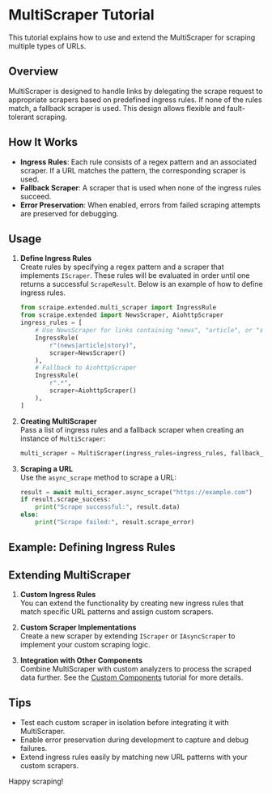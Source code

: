 # MultiScraper Tutorial

This tutorial explains how to use and extend the MultiScraper for scraping multiple types of URLs.

## Overview

MultiScraper is designed to handle links by delegating the scrape request to appropriate scrapers based on predefined ingress rules. If none of the rules match, a fallback scraper is used. This design allows flexible and fault-tolerant scraping.

## How It Works

- **Ingress Rules**: Each rule consists of a regex pattern and an associated scraper. If a URL matches the pattern, the corresponding scraper is used.
- **Fallback Scraper**: A scraper that is used when none of the ingress rules succeed.
- **Error Preservation**: When enabled, errors from failed scraping attempts are preserved for debugging.

## Usage

1. **Define Ingress Rules**  
    Create rules by specifying a regex pattern and a scraper that implements `IScraper`. These rules will be evaluated in order until one returns a successful `ScrapeResult`.
    Below is an example of how to define ingress rules.

    ```python
    from scraipe.extended.multi_scraper import IngressRule
    from scraipe.extended import NewsScraper, AiohttpScraper
    ingress_rules = [
        # Use NewsScraper for links containing "news", "article", or "story"
        IngressRule(
            r"(news|article|story)",
            scraper=NewsScraper()
        ),
        # Fallback to AiohttpScraper
        IngressRule(
            r".*",
            scraper=AiohttpScraper()
        ),
    ]
    ```

2. **Creating MultiScraper**  
   Pass a list of ingress rules and a fallback scraper when creating an instance of `MultiScraper`:
   ```python
   multi_scraper = MultiScraper(ingress_rules=ingress_rules, fallback_scraper=aiohttp_scraper)
   ```

3. **Scraping a URL**  
   Use the `async_scrape` method to scrape a URL:
   ```python
   result = await multi_scraper.async_scrape("https://example.com")
   if result.scrape_success:
       print("Scrape successful:", result.data)
   else:
       print("Scrape failed:", result.scrape_error)
   ```

## Example: Defining Ingress Rules


## Extending MultiScraper

1. **Custom Ingress Rules**  
   You can extend the functionality by creating new ingress rules that match specific URL patterns and assign custom scrapers.

2. **Custom Scraper Implementations**  
   Create a new scraper by extending `IScraper` or `IAsyncScraper` to implement your custom scraping logic.

3. **Integration with Other Components**  
   Combine MultiScraper with custom analyzers to process the scraped data further. See the [Custom Components](./custom_components.md) tutorial for more details.

## Tips

- Test each custom scraper in isolation before integrating it with MultiScraper.
- Enable error preservation during development to capture and debug failures.
- Extend ingress rules easily by matching new URL patterns with your custom scrapers.

Happy scraping!